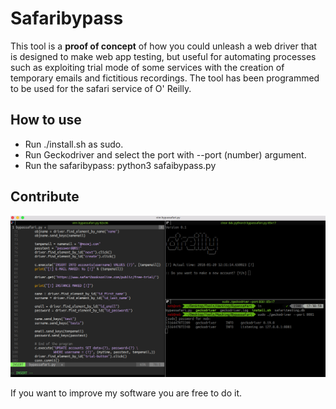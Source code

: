 # Safaribypass

This tool is a **proof of concept** of how you could unleash a web driver that is designed to make web app testing, but useful for automating processes such as exploiting trial mode of some services with the creation of temporary emails and fictitious recordings. The tool has been programmed to be used for the safari service of O' Reilly.

## How to use

* Run ./install.sh as sudo.
* Run Geckodriver and select the port with --port (number) argument.
* Run the safaribypass: python3 safaibypass.py

## Contribute

![picture](img/screenshot.png)

If you want to improve my software you are free to do it.
